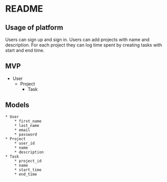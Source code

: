 # README

## Usage of platform
Users can sign up and sign in. Users can add projects with name and description. For each project they can log time spent by creating tasks with start and end time.

## MVP
* User
	* Project
		* Task

## Models
	* User
		* first_name
		* last_name
		* email
		* password
	* Project
		* user_id
		* name
		* description 
	* Task
		* project_id
		* name
		* start_time
		* end_time
